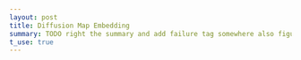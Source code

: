 ```yaml
---
layout: post
title: Diffusion Map Embedding
summary: TODO right the summary and add failure tag somewhere also figure out dates
t_use: true
---
```

